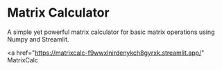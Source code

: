 <h1>Matrix Calculator</h1>
<p>A simple yet powerful matrix calculator for basic matrix operations using Numpy and Streamlit.</p>

<a href="https://matrixcalc-f9wwxlnirdenykch8gyrxk.streamlit.app/" MatrixCalc</a>
